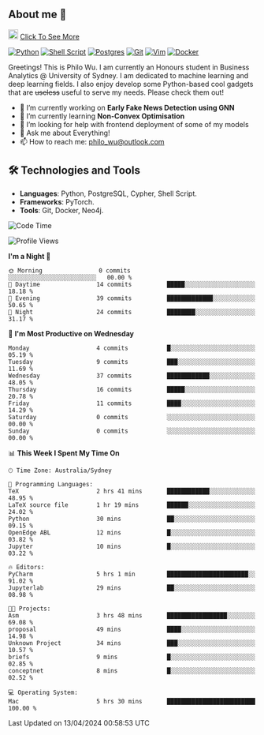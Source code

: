## About me 🤗

<a href="#"><img src="https://media.giphy.com/media/hvRJCLFzcasrR4ia7z/giphy.gif" width="20px" height="20px"></a> [Click To See More](https://philowu.notion.site/philowu/Philo-Hao-Wu-8bc7b2a81217493399d7db22df70fbfd)

[![Python](https://img.shields.io/badge/python-3670A0?style=for-the-badge&logo=python&logoColor=ffdd54)](#)
[![Shell Script](https://img.shields.io/badge/shell_script-%23121011.svg?style=for-the-badge&logo=gnu-bash&logoColor=white)](#)
[![Postgres](https://img.shields.io/badge/postgres-%23316192.svg?style=for-the-badge&logo=postgresql&logoColor=white)](#)
[![Git](https://img.shields.io/badge/git-%23F05033.svg?style=for-the-badge&logo=git&logoColor=white)](#)
[![Vim](https://img.shields.io/badge/VIM-%2311AB00.svg?style=for-the-badge&logo=vim&logoColor=white)](#)
[![Docker](https://img.shields.io/badge/docker-%230db7ed.svg?style=for-the-badge&logo=docker&logoColor=white)](#)

Greetings! This is Philo Wu. I am currently an Honours student in Business Analytics \@ University of Sydney. I am dedicated to machine learning and deep learning fields. I also enjoy develop some Python-based cool gadgets that are ~~useless~~ useful to serve my needs. Please check them out!

- 🔭 I’m currently working on **Early Fake News Detection using GNN**
- 🌱 I’m currently learning **Non-Convex Optimisation**
- 🤔 I’m looking for help with frontend deployment of some of my models
- 💬 Ask me about Everything!
- 📫 How to reach me: philo_wu@outlook.com

## 🛠 Technologies and Tools
- **Languages**: Python, PostgreSQL, Cypher, Shell Script.
- **Frameworks**: PyTorch.
- **Tools**: Git, Docker, Neo4j.

<!--START_SECTION:waka-->
![Code Time](http://img.shields.io/badge/Code%20Time-78%20hrs%2034%20mins-blue)

![Profile Views](http://img.shields.io/badge/Profile%20Views-0-blue)

**I'm a Night 🦉** 

```text
🌞 Morning                0 commits           ░░░░░░░░░░░░░░░░░░░░░░░░░   00.00 % 
🌆 Daytime                14 commits          █████░░░░░░░░░░░░░░░░░░░░   18.18 % 
🌃 Evening                39 commits          █████████████░░░░░░░░░░░░   50.65 % 
🌙 Night                  24 commits          ████████░░░░░░░░░░░░░░░░░   31.17 % 
```
📅 **I'm Most Productive on Wednesday** 

```text
Monday                   4 commits           █░░░░░░░░░░░░░░░░░░░░░░░░   05.19 % 
Tuesday                  9 commits           ███░░░░░░░░░░░░░░░░░░░░░░   11.69 % 
Wednesday                37 commits          ████████████░░░░░░░░░░░░░   48.05 % 
Thursday                 16 commits          █████░░░░░░░░░░░░░░░░░░░░   20.78 % 
Friday                   11 commits          ████░░░░░░░░░░░░░░░░░░░░░   14.29 % 
Saturday                 0 commits           ░░░░░░░░░░░░░░░░░░░░░░░░░   00.00 % 
Sunday                   0 commits           ░░░░░░░░░░░░░░░░░░░░░░░░░   00.00 % 
```


📊 **This Week I Spent My Time On** 

```text
🕑︎ Time Zone: Australia/Sydney

💬 Programming Languages: 
TeX                      2 hrs 41 mins       ████████████░░░░░░░░░░░░░   48.95 % 
LaTeX source file        1 hr 19 mins        ██████░░░░░░░░░░░░░░░░░░░   24.02 % 
Python                   30 mins             ██░░░░░░░░░░░░░░░░░░░░░░░   09.15 % 
OpenEdge ABL             12 mins             █░░░░░░░░░░░░░░░░░░░░░░░░   03.82 % 
Jupyter                  10 mins             █░░░░░░░░░░░░░░░░░░░░░░░░   03.22 % 

🔥 Editors: 
PyCharm                  5 hrs 1 min         ███████████████████████░░   91.02 % 
Jupyterlab               29 mins             ██░░░░░░░░░░░░░░░░░░░░░░░   08.98 % 

🐱‍💻 Projects: 
Asm                      3 hrs 48 mins       █████████████████░░░░░░░░   69.08 % 
proposal                 49 mins             ████░░░░░░░░░░░░░░░░░░░░░   14.98 % 
Unknown Project          34 mins             ███░░░░░░░░░░░░░░░░░░░░░░   10.57 % 
briefs                   9 mins              █░░░░░░░░░░░░░░░░░░░░░░░░   02.85 % 
conceptnet               8 mins              █░░░░░░░░░░░░░░░░░░░░░░░░   02.52 % 

💻 Operating System: 
Mac                      5 hrs 30 mins       █████████████████████████   100.00 % 
```


 Last Updated on 13/04/2024 00:58:53 UTC
<!--END_SECTION:waka-->
